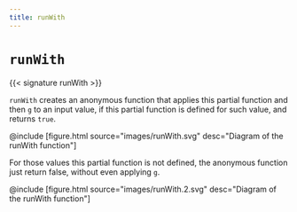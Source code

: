 ```yaml
---
title: runWith
---
```


# `runWith`

{{< signature runWith >}}

`runWith` creates an anonymous function that applies this partial function and then `g` to an input value, if this partial function is defined for such value, and returns `true`.

@include [figure.html source="images/runWith.svg" desc="Diagram of the runWith function"]

For those values this partial function is not defined, the anonymous function just return false, without even applying `g`.

@include [figure.html source="images/runWith.2.svg" desc="Diagram of the runWith function"]
